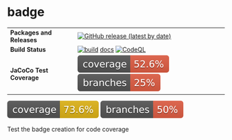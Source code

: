 # badge

 | | |
| :--- | :--- |
| __Packages and Releases__ | [![GitHub release (latest by date)](https://img.shields.io/github/v/release/nunompassos/badge?logo=GitHub)](https://github.com/nunompassos/badge/releases) |
| __Build Status__ | [![build](https://github.com/nunompassos/badge/workflows/java-katas-test/badge.svg)](https://github.com/nunompassos/badge/actions/workflows/java-katas-test.yml) [docs](https://github.com/nunompassos/badge/workflows/docs/badge.svg) [![CodeQL](https://github.com/nunompassos/badge/actions/workflows/codeql-analysis.yml/badge.svg)](https://github.com/nunompassos/badge/actions/workflows/codeql-analysis.yml) |
| __JaCoCo Test Coverage__ | [![coverage](https://raw.githubusercontent.com/nunompassos/badge/badges/jacoco.svg)](https://github.com/nunompassos/badge/actions/workflows/build.yml) [![branches coverage](https://raw.githubusercontent.com/nunompassos/badge/badges/branches.svg)](https://github.com/nunompassos/badge/actions/workflows/build.yml) |

![Coverage](.github/badges/jacoco.svg)
![Branches](.github/badges/branches.svg)

Test the badge creation for code coverage
